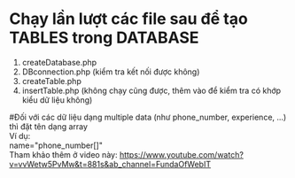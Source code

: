 # Chạy lần lượt các file sau để tạo TABLES trong DATABASE
1. createDatabase.php
2. DBconnection.php (kiểm tra kết nối được không)
3. createTable.php
4. insertTable.php (không chạy cũng được, thêm vào để kiểm tra có khớp kiểu dữ liệu không)

#Đối với các dữ liệu dạng multiple data (như phone_number, experience, ...) thì đặt tên dạng array  <br/>
Ví dụ:  <br/>
name="phone_number[]"  <br/>
Tham khảo thêm ở video này: https://www.youtube.com/watch?v=vvWetw5PvMw&t=881s&ab_channel=FundaOfWebIT

